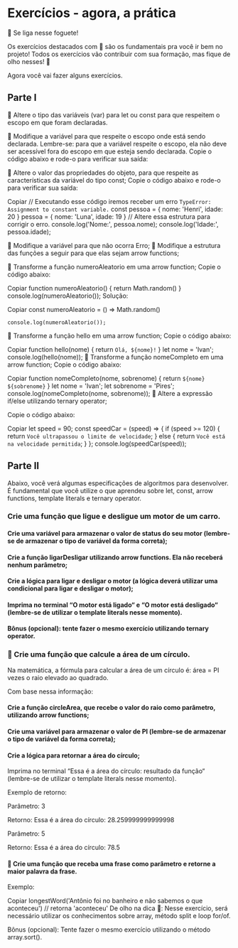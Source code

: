 # Exercícios - agora, a prática
🚀 Se liga nesse foguete!

Os exercícios destacados com 🚀 são os fundamentais pra você ir bem no projeto! Todos os exercícios vão contribuir com sua formação, mas fique de olho nesses! 👀

Agora você vai fazer alguns exercícios.

## Parte I
🚀 Altere o tipo das variáveis (var) para let ou const para que respeitem o escopo em que foram declaradas.

🚀 Modifique a variável para que respeite o escopo onde está sendo declarada. Lembre-se: para que a variável respeite o escopo, ela não deve ser acessível fora do escopo em que esteja sendo declarada.
Copie o código abaixo e rode-o para verificar sua saída:

🚀 Altere o valor das propriedades do objeto, para que respeite as características da variável do tipo const;
Copie o código abaixo e rode-o para verificar sua saída:

Copiar
    // Executando esse código iremos receber um erro `TypeError: Assignment to constant variable.`
    const pessoa = {
      nome: 'Henri',
      idade: 20
    }
    pessoa = {
      nome: 'Luna',
      idade: 19
    } // Altere essa estrutura para corrigir o erro.
    console.log('Nome:', pessoa.nome);
    console.log('Idade:', pessoa.idade);
    
🚀 Modifique a variável para que não ocorra Erro;
🚀 Modifique a estrutura das funções a seguir para que elas sejam arrow functions;

🚀 Transforme a função numeroAleatorio em uma arrow function;
Copie o código abaixo:

Copiar
    function numeroAleatorio() {
      return Math.random()
    }
    console.log(numeroAleatorio());
Solução:

Copiar
    const numeroAleatorio = () => Math.random()

    console.log(numeroAleatorio());
🚀 Transforme a função hello em uma arrow function;
Copie o código abaixo:

Copiar
    function hello(nome) {
      return `Olá, ${nome}!`
    }
    let nome = 'Ivan';
    console.log(hello(nome));
🚀 Transforme a função nomeCompleto em uma arrow function;
Copie o código abaixo:

Copiar
    function nomeCompleto(nome, sobrenome) {
      return `${nome} ${sobrenome}`
    }
    let nome = 'Ivan';
    let sobrenome = 'Pires';
    console.log(nomeCompleto(nome, sobrenome));
🚀 Altere a expressão if/else utilizando ternary operator;

Copie o código abaixo:

Copiar
    let speed = 90;
    const speedCar = (speed) => {
      if (speed >= 120) {
        return `Você ultrapassou o limite de velocidade`;
      } else {
        return `Você está na velocidade permitida`;
      }
    };
    console.log(speedCar(speed));


## Parte II

Abaixo, você verá algumas especificações de algoritmos para desenvolver. É fundamental que você utilize o que aprendeu sobre let, const, arrow functions, template literals e ternary operator.

### Crie uma função que ligue e desligue um motor de um carro.

#### Crie uma variável para armazenar o valor de status do seu motor (lembre-se de armazenar o tipo de variável da forma correta);

#### Crie a função ligarDesligar utilizando arrow functions. Ela não receberá nenhum parâmetro;

#### Crie a lógica para ligar e desligar o motor (a lógica deverá utilizar uma condicional para ligar e desligar o motor);

#### Imprima no terminal “O motor está ligado“ e “O motor está desligado“ (lembre-se de utilizar o template literals nesse momento).

#### Bônus (opcional): tente fazer o mesmo exercício utilizando ternary operator.


### 🚀 Crie uma função que calcule a área de um círculo.

Na matemática, a fórmula para calcular a área de um círculo é: área = PI vezes o raio elevado ao quadrado.

Com base nessa informação:

#### Crie a função circleArea, que recebe o valor do raio como parâmetro, utilizando arrow functions;

#### Crie uma variável para armazenar o valor de PI (lembre-se de armazenar o tipo de variável da forma correta);

#### Crie a lógica para retornar a área do círculo;

Imprima no terminal “Essa é a área do círculo: resultado da função“ (lembre-se de utilizar o template literals nesse momento).

Exemplo de retorno:

Parâmetro: 3

Retorno: Essa é a área do círculo: 28.259999999999998

Parâmetro: 5

Retorno: Essa é a área do círculo: 78.5

#### 🚀 Crie uma função que receba uma frase como parâmetro e retorne a maior palavra da frase.

Exemplo:

Copiar
  longestWord('Antônio foi no banheiro e não sabemos o que aconteceu') // retorna 'aconteceu'
De olho na dica 👀: Nesse exercício, será necessário utilizar os conhecimentos sobre array, método split e loop for/of.

Bônus (opcional): Tente fazer o mesmo exercício utilizando o método array.sort().